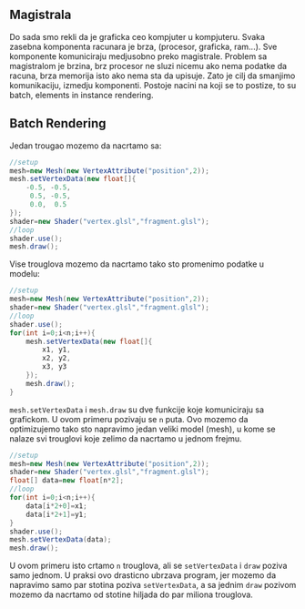 ## Magistrala

Do sada smo rekli da je graficka ceo kompjuter u kompjuteru. Svaka zasebna komponenta racunara
je brza, (procesor, graficka, ram...). Sve komponente komuniciraju medjusobno preko magistrale.
Problem sa magistralom je brzina, brz procesor ne sluzi nicemu ako nema podatke da racuna, 
brza memorija isto ako nema sta da upisuje. Zato je cilj da smanjimo komunikaciju, izmedju komponenti.
Postoje nacini na koji se to postize, to su batch, elements in instance rendering.

## Batch Rendering

Jedan trougao mozemo da nacrtamo sa:
```java
//setup
mesh=new Mesh(new VertexAttribute("position",2));
mesh.setVertexData(new float[]{
    -0.5, -0.5,
     0.5, -0.5,
     0.0,  0.5
});
shader=new Shader("vertex.glsl","fragment.glsl");
//loop
shader.use();
mesh.draw();
```

Vise trouglova mozemo da nacrtamo tako sto promenimo podatke u modelu:
```java
//setup
mesh=new Mesh(new VertexAttribute("position",2));
shader=new Shader("vertex.glsl","fragment.glsl");
//loop
shader.use();
for(int i=0;i<n;i++){
    mesh.setVertexData(new float[]{
        x1, y1,
        x2, y2,
        x3, y3
    });
    mesh.draw(); 
}
```
`mesh.setVertexData` i `mesh.draw` su dve funkcije koje komuniciraju sa grafickom.
U ovom primeru pozivaju se `n` puta.
Ovo mozemo da optimizujemo tako sto napravimo jedan veliki model (mesh), u kome se nalaze 
svi trouglovi koje zelimo da nacrtamo u jednom frejmu.
```java
//setup
mesh=new Mesh(new VertexAttribute("position",2));
shader=new Shader("vertex.glsl","fragment.glsl");
float[] data=new float[n*2];
//loop
for(int i=0;i<n;i++){
    data[i*2+0]=x1;
    data[i*2+1]=y1;
}
shader.use();
mesh.setVertexData(data);
mesh.draw();
```
U ovom primeru isto crtamo `n` trouglova, ali se `setVertexData` i `draw` poziva samo jednom.
U praksi ovo drasticno ubrzava program, jer mozemo da napravimo samo par stotina poziva `setVertexData`,
a sa jednim `draw` pozivom mozemo da nacrtamo od stotine hiljada do par miliona trouglova.
